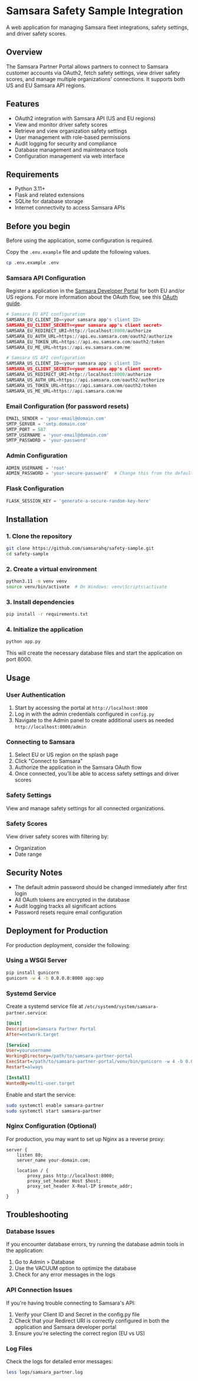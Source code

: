 # Samsara Safety Sample Integration

A web application for managing Samsara fleet integrations, safety settings, and driver safety scores.

## Overview

The Samsara Partner Portal allows partners to connect to Samsara customer
accounts via OAuth2, fetch safety settings, view driver safety scores, and
manage multiple organizations' connections. It supports both US and EU Samsara
API regions.

## Features

- OAuth2 integration with Samsara API (US and EU regions)
- View and monitor driver safety scores
- Retrieve and view organization safety settings
- User management with role-based permissions
- Audit logging for security and compliance
- Database management and maintenance tools
- Configuration management via web interface

## Requirements

- Python 3.11+
- Flask and related extensions
- SQLite for database storage
- Internet connectivity to access Samsara APIs

## Before you begin

Before using the application, some configuration is required.

Copy the `.env.example` file and update the following values.

```bash
cp .env.example .env
```

### Samsara API Configuration

Register a application in the [Samsara Developer Portal](https://developers.samsara.com/) for both EU and/or US regions. For more
information about the OAuth flow, see this [OAuth guide](https://developers.samsara.com/docs/oauth-20).

```python
# Samsara EU API configuration
SAMSARA_EU_CLIENT_ID=<your samsara app's client ID>
SAMSARA_EU_CLIENT_SECRET=<your samsara app's client secret>
SAMSARA_EU_REDIRECT_URI=http://localhost:8000/authorize
SAMSARA_EU_AUTH_URL=https://api.eu.samsara.com/oauth2/authorize
SAMSARA_EU_TOKEN_URL=https://api.eu.samsara.com/oauth2/token
SAMSARA_EU_ME_URL=https://api.eu.samsara.com/me

# Samsara US API configuration
SAMSARA_US_CLIENT_ID=<your samsara app's client ID>
SAMSARA_US_CLIENT_SECRET=<your samsara app's client secret>
SAMSARA_US_REDIRECT_URI=http://localhost:8000/authorize
SAMSARA_US_AUTH_URL=https://api.samsara.com/oauth2/authorize
SAMSARA_US_TOKEN_URL=https://api.samsara.com/oauth2/token
SAMSARA_US_ME_URL=https://api.samsara.com/me
```

### Email Configuration (for password resets)

```python
EMAIL_SENDER = 'your-email@domain.com'
SMTP_SERVER = 'smtp.domain.com'
SMTP_PORT = 587
SMTP_USERNAME = 'your-email@domain.com'
SMTP_PASSWORD = 'your-password'
```

### Admin Configuration

```python
ADMIN_USERNAME = 'root'
ADMIN_PASSWORD = 'your-secure-password'  # Change this from the default!
```

### Flask Configuration

```python
FLASK_SESSION_KEY = 'generate-a-secure-random-key-here'
```

## Installation

### 1. Clone the repository

```bash
git clone https://github.com/samsarahq/safety-sample.git
cd safety-sample
```

### 2. Create a virtual environment

```bash
python3.11 -m venv venv
source venv/bin/activate  # On Windows: venv\Scripts\activate
```

### 3. Install dependencies

```bash
pip install -r requirements.txt
```

### 4. Initialize the application

```bash
python app.py
```

This will create the necessary database files and start the application on port 8000.

## Usage

### User Authentication

1. Start by accessing the portal at `http://localhost:8000`
2. Log in with the admin credentials configured in `config.py`
3. Navigate to the Admin panel to create additional users as needed `http://localhost:8000/admin`

### Connecting to Samsara

1. Select EU or US region on the splash page
2. Click "Connect to Samsara"
3. Authorize the application in the Samsara OAuth flow
4. Once connected, you'll be able to access safety settings and driver scores

### Safety Settings

View and manage safety settings for all connected organizations.

### Safety Scores

View driver safety scores with filtering by:

- Organization
- Date range

## Security Notes

- The default admin password should be changed immediately after first login
- All OAuth tokens are encrypted in the database
- Audit logging tracks all significant actions
- Password resets require email configuration

## Deployment for Production

For production deployment, consider the following:

### Using a WSGI Server

```bash
pip install gunicorn
gunicorn -w 4 -b 0.0.0.0:8000 app:app
```

### Systemd Service

Create a systemd service file at `/etc/systemd/system/samsara-partner.service`:

```ini
[Unit]
Description=Samsara Partner Portal
After=network.target

[Service]
User=yourusername
WorkingDirectory=/path/to/samsara-partner-portal
ExecStart=/path/to/samsara-partner-portal/venv/bin/gunicorn -w 4 -b 0.0.0.0:8000 app:app
Restart=always

[Install]
WantedBy=multi-user.target
```

Enable and start the service:

```bash
sudo systemctl enable samsara-partner
sudo systemctl start samsara-partner
```

### Nginx Configuration (Optional)

For production, you may want to set up Nginx as a reverse proxy:

```nginx
server {
    listen 80;
    server_name your-domain.com;

    location / {
        proxy_pass http://localhost:8000;
        proxy_set_header Host $host;
        proxy_set_header X-Real-IP $remote_addr;
    }
}
```

## Troubleshooting

### Database Issues

If you encounter database errors, try running the database admin tools in the application:

1. Go to Admin > Database
2. Use the VACUUM option to optimize the database
3. Check for any error messages in the logs

### API Connection Issues

If you're having trouble connecting to Samsara's API:

1. Verify your Client ID and Secret in the config.py file
2. Check that your Redirect URI is correctly configured in both the application and Samsara developer portal
3. Ensure you're selecting the correct region (EU vs US)

### Log Files

Check the logs for detailed error messages:

```bash
less logs/samsara_partner.log
```
